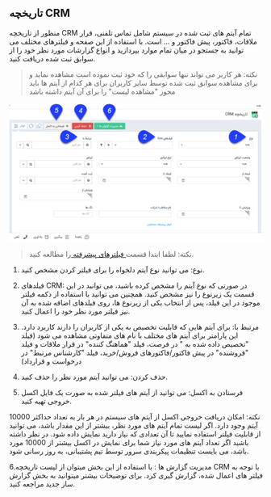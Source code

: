 ## تاریخچه CRM 



منظور از تاریخچه CRM تمام آیتم های ثبت شده در سیستم  شامل تماس تلفنی، قرار ملاقات، فاکتور، پیش فاکتور و ... است. با استفاده از این صفحه و فیلترهای مختلف  می توانید به جستجو در میان تمام موارد بپردازید و انواع گزارشات مورد نظر خود را از سوابق ثبت شده دریافت کنید.

> نکته: هر کاربر می تواند تنها سوابقی را که خود ثبت نموده است مشاهده نماید و برای مشاهده سوابق ثبت شده توسط سایر کاربران برای هر کدام از آیتم ها باید مجوز "مشاهده لیست" را برای آن آیتم داشته باشد

![](2020-01-08_9-37-49.png)

> نکته: لطفا ابتدا قسمت[  فیلترهای پیشرفته ](https://github.com/1stco/PayamGostarDocs/blob/master/help%202.5.4/Customer-relationship-management/Advanced-filter/Advanced-filter.md)را مطالعه کنید.


1. نوع: می توانید نوع آیتم دلخواه را برای فیلتر کردن مشخص کنید.

2. فیلدهای CRM: در صورتی که نوع آیتم را مشخص کرده باشید، می توانید در این قسمت یک زیرنوع را نیز مشخص کنید. همچنین می توانید با استفاده از دکمه فیلتر موجود در این فیلد، پس از انتخاب یکی از زیرنوع ها، روی فیلدهای اضافه شده به آن نیز فیلتر مورد نظر خود را اعمال کنید.  

3. مرتبط با: برای آیتم هایی که قابلیت تخصیص به یکی از کاربران را دارند کاربرد دارد. این  پارامتر برای آیتم های مختلف با نام های متفاوتی مشاهده می شود (فیلد "تخصیص داده شده به " در فرصت، فیلد "هماهنگ کننده" در قرار ملاقات و فیلد "فروشنده" در پیش فاکتور/فاکتورهای فروش/خرید، فیلد "کارشناس مرتبط" در درخواست و قرارداد)

4. حذف کردن: می توانید آیتم مورد نظر را حذف کنید.

5. فرستادن به اکسل: می توانید از آیتم های فیلتر شده به صورت یک فایل اکسل خروجی تهیه کنید.

نکته: امکان دریافت خروجی اکسل از آیتم های سیستم در هر بار به تعداد حداکثر 10000 آیتم وجود دارد. اگر لیست تمام آیتم های مورد نظر، بیشتر از این مقدار باشد، می توانید از قابلیت فیلتر استفاده نمایید تا آن تعدادی که نیاز دارید نمایش داده شود. در نظر داشته باشید اگر تعداد آیتم های مورد نیاز شما برای نمایش در اکسل بیشتر از 10000 مورد باشد، می بایست تنظیمات پیکربندی سرور توسط تیم پشتیبانی، به روز رسانی شود.

6.مدیریت گزارش ها :  با استفاده از این بخش میتوان از لیست تاریخچه CRM با توجه به فیلتر های اعمال شده، گزارش گیری کرد. برای توضیحات بیشتر میتوانید به بخش گزارش ساز جدید مراجعه کنید.
